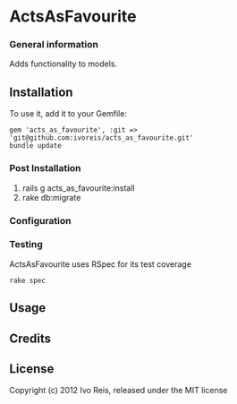 # ActsAsFavourite

### General information

Adds functionality to models.

## Installation

To use it, add it to your Gemfile:

    gem 'acts_as_favourite', :git => 'git@github.com:ivoreis/acts_as_favourite.git'
    bundle update

### Post Installation

1. rails g acts_as_favourite:install
2. rake db:migrate


### Configuration



### Testing

ActsAsFavourite uses RSpec for its test coverage

    rake spec

## Usage


## Credits


## License
Copyright (c) 2012 Ivo Reis, released under the MIT license

